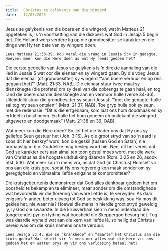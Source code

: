 ```yaml
---
title:  Christus se gelykenis van die wingerd
date:   12/03/2025
---
```


Jesus se gelykenis van die boere en die wingerd, wat in Matteus 21 opgeteken is, is ’n voortsetting van die diskoers wat God in Jesaja 5 begin het. Die Heiland werp verdere lig op die grondbesitter se karakter en die dinge wat Hy ten bate van sy wingerd doen.

`Lees Matteus 21:33-39. Hou veral die vraag in Jesaja 5:4 in gedagte. Hoeveel meer kon die Here doen as wat Hy reeds gedoen het?`

Die eerste gedeelte van Jesus se gelykenis is ’n direkte aanhaling van die lied in Jesaja 5 wat oor die eienaar en sy wingerd gaan. By dié voeg Jesus dat die eienaar (of grondbesitter) sy wingerd “‘aan boere verhuur en op reis gegaan [het]’” (Matt. 21:33, NAB). Die eienaar stuur twee maal sy diensknegte (die profete) om sy deel van die opbrengs te gaan haal, en tog rand die boere daardie diensknegte aan en vermoor hulle (verse 34-36). Uiteindelik stuur die grondbesitter sy seun (Jesus), “‘met die gedagte: hulle sal tog my seun ontsien’” (Matt. 21:37, NAB). Toe gryp hulle ook sy seun, met die redenasie: “Dit is die erfgenaam; kom laat ons hom doodmaak en sy erfdeel in besit neem. En hulle het hom geneem en buitekant die wingerd uitgewerp en doodgemaak” (Matt. 21:38 en 39, OAB).

Wat meer kon die Here doen? So lief het die Vader ons dat Hy ons sy geliefde Seun gestuur het (Joh. 3:16). As die groot stryd van so ’n aard is soos dit hier beskryf word, kon die geskil [tussen God en Satan] nie oorhaastig m.b.v. Goddelike mag besleg word nie. Nee, dit het vereis dat God se karakter eers aan almal ten toon gestel moes word, met die werk van Christus as die hoogste uitdrukking daarvan (Rom. 3:25 en 26, asook hfst. 5:8). Wat meer kan ’n mens vra, as dat God (in Christus) Homself vir ons aan die kruis gee, sodat Hy ons regverdig kon maak sonder om sy geregtigheid en volmaakte liefde enigsins te kompromitteer?

Die kruisgebeurtenis demonstreer dat God alles denkbaar gedoen het om boosheid te bekamp en te elimineer, maar sonder om die omstandighede wat bevorderlik vir die florering van ware liefde is, te verwyder. As daar enigsins ’n ander, beter uitweg tot God se beskikking was, sou Hy mos dit gekies het, nie waar nie? Hoewel die mens in hierdie groot stryd geweldig ly, ly God die swaarste. In die kruisverhaal sien ’n mens inderdaad die [ongekende] pyn en lyding wat boosheid die Skeppergod besorg het. Tog was daardie vryheid wat aan die kern van liefde lê, so heilig dat Christus bereid was om die kruis namens ons te verduur.

`Lees Jesaja 53:4. Wie se “krankhede” en “smarte” het Christus aan die kruis gedra? Wat sê dit vir ’n mens oor alles wat die Here vir ons gedoen het en watter prys Hy vir ons verlossing betaal het?`